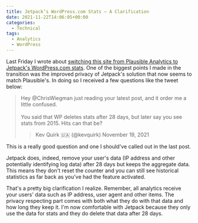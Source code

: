 ```yaml
---
title: Jetpack’s WordPress.com Stats – A Clarification
date: 2021-11-22T14:06:05+00:00
categories:
  - Technical
tags:
  - Analytics
  - WordPress
---
```


Last Friday I wrote about [switching this site from Plausible Analytics to Jetpack's WordPress.com stats][1]. One of the biggest points I made in the transition was the improved privacy of Jetpack's solution that now seems to match Plausible's. In doing so I received a few questions like the tweet below:

> Hey @ChrisWiegman just reading your latest post, and it order me a little confused.<br /><br />You said that WP deletes stats after 28 days, but later say you see stats from 2015. Hits can that be?
>
> > Kev Quirk 🇺🇦 (@kevquirk) November 19, 2021

This is a really good question and one I should've called out in the last post.

Jetpack does, indeed, remove your user's data (IP address and other potentially identifying log data) after 28 days but keeps the aggregate data. This means they don't reset the counter and you can still see historical statistics as far back as you've had the feature activated.

That's a pretty big clarification I realize. Remember, all analytics receive your users' data such as IP address, user agent and other items. The privacy respecting part comes with both what they do with that data and how long they keep it. I'm now comfortable with Jetpack because they only use the data for stats and they do delete that data after 28 days.

 [1]: /2021/11/back-to-wordpress-com-jetpack-stats/